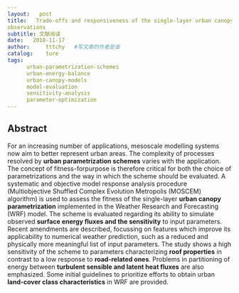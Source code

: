 ```yaml
---
layout:   post
title:   Trade-offs and responsiveness of the single-layer urban canopy parametrization in WRF
observations
subtitle: 文献阅读  
date:   2018-11-17
author:     tttchy   #写文章的作者是谁
catalog:    ture
tags:    
      urban-parametrization-schemes
      urban-energy-balance 
      urban-canopy-models
      model-evaluation
      sensitivity-analysis
      parameter-optimization
---
```


## Abstract
For an increasing number of applications, mesoscale modelling systems now aim to better represent urban areas. The complexity of processes resolved by **urban parametrization schemes** varies with the application. The concept of fitness-forpurpose is therefore critical for both the choice of parametrizations and the way in which the scheme should be evaluated. A systematic and objective model response analysis procedure (Multiobjective Shuffled Complex Evolution Metropolis (MOSCEM) algorithm) is used to assess the fitness of the single-layer **urban canopy parametrization** implemented in the Weather Research and Forecasting (WRF) model. The scheme is evaluated regarding its ability to simulate observed **surface energy fluxes and the sensitivity** to input parameters. Recent amendments are described, focussing on features which improve its applicability to numerical weather prediction, such as a reduced and physically more meaningful list of input parameters. The study shows a high sensitivity of the scheme to parameters characterizing **roof properties** in contrast to a low response to **road-related ones**. Problems in partitioning of energy between **turbulent sensible and latent heat fluxes** are also emphasized. Some initial guidelines to prioritize efforts to obtain urban **land-cover class characteristics** in WRF are provided. 


